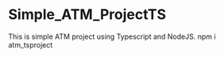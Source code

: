 # Simple_ATM_ProjectTS
This is simple ATM project using Typescript and NodeJS. 
  npm i atm_tsproject
